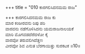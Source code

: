 +++
title = "010 ಕಾರಗಲಿಸಿದನಮಮ ರಾಜ"

+++
ಕಾರಗಲಿಸಿದನಮಮ ರಾಜ ಕು  
ಮಾರ ಕಂಠೀರವನು ರಿಪು ಪರಿ  
ವಾರವನು ನಡೆಗೊಳಿಸಿದನು ಯಮರಾಜನಾಲಯಕೆ  
ಮಾರಿ ಮೊಗವಡದೆರೆದಳೋ ಕೈ  
ವಾರವೋ ತರುವಲಿಗಿದೆತ್ತಣ  
ವೀರವೋ ಶಿವ ಎನುತ ಬೆರಗಾಯಿತ್ತು ಸುರಕಟಕ    ॥10॥